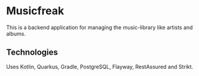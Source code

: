 # Musicfreak

This is a backend application for managing the music-library like artists and albums.

## Technologies

Uses Kotlin, Quarkus, Gradle, PostgreSQL, Flayway, RestAssured and Strikt.
